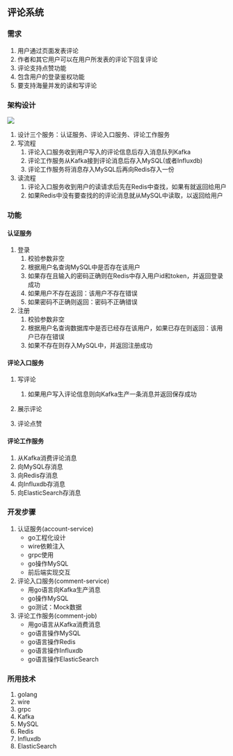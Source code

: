 ## 评论系统

### 需求

1. 用户通过页面发表评论
2. 作者和其它用户可以在用户所发表的评论下回复评论
3. 评论支持点赞功能
4. 包含用户的登录鉴权功能
5. 要支持海量并发的读和写评论

### 架构设计

![](E:\DailyData\Note\Essay\go进阶训练营课件\comment.png)

1. 设计三个服务：认证服务、评论入口服务、评论工作服务
2. 写流程
   1. 评论入口服务收到用户写入的评论信息后存入消息队列Kafka
   2. 评论工作服务从Kafka接到评论消息后存入MySQL(或者Influxdb)
   3. 评论工作服务将消息存入MySQL后再向Redis存入一份
3. 读流程
   1. 评论入口服务收到用户的读请求后先在Redis中查找，如果有就返回给用户
   2. 如果Redis中没有要查找的的评论消息就从MySQL中读取，以返回给用户

### 功能

#### 认证服务

1. 登录
   1. 校验参数非空
   2. 根据用户名查询MySQL中是否存在该用户
   3. 如果存在且输入的密码正确则在Redis中存入用户id和token，并返回登录成功
   4. 如果用户不存在返回：该用户不存在错误
   5. 如果密码不正确则返回：密码不正确错误
2. 注册
   1. 校验参数非空
   2. 根据用户名查询数据库中是否已经存在该用户，如果已存在则返回：该用户已存在错误
   3. 如果不存在则存入MySQL中，并返回注册成功

#### 评论入口服务

1. 写评论

   1. 如果用户写入评论信息则向Kafka生产一条消息并返回保存成功

2. 展示评论

   

3. 评论点赞

   

#### 评论工作服务

1. 从Kafka消费评论消息
2. 向MySQL存消息
3. 向Redis存消息
4. 向Influxdb存消息
5. 向ElasticSearch存消息

### 开发步骤

1. 认证服务(account-service)
   - go工程化设计
   - wire依赖注入
   - grpc使用
   - go操作MySQL
   - 前后端实现交互
2. 评论入口服务(comment-service)
   - 用go语言向Kafka生产消息
   - go操作MySQL
   - go测试：Mock数据
3. 评论工作服务(comment-job)
   - 用go语言从Kafka消费消息
   - go语言操作MySQL
   - go语言操作Redis
   - go语言操作Influxdb
   - go语言操作ElasticSearch

### 所用技术

1. golang
2. wire
3. grpc
4. Kafka
5. MySQL
6. Redis
7. Influxdb
8. ElasticSearch